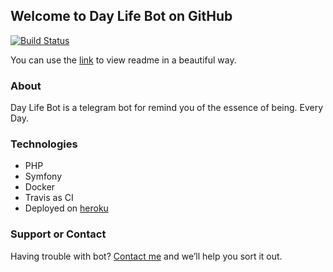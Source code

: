 ## Welcome to Day Life Bot on GitHub
[![Build Status](https://travis-ci.com/monomarh/Telegram-bot.svg?branch=master)](https://travis-ci.com/monomarh/Telegram-bot)

You can use the [link](https://monomarh.github.io/Telegram-bot/) to view readme in a beautiful way.

### About

Day Life Bot is a telegram bot for remind you of the essence of being. Every Day.

### Technologies

- PHP
- Symfony
- Docker
- Travis as CI
- Deployed on [heroku](https://www.heroku.com)

### Support or Contact

Having trouble with bot? [Contact me](https://t.me/passanina) and we’ll help you sort it out.
